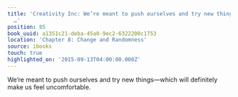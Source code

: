 ```yaml
---
title: 'Creativity Inc: We’re meant to push ourselves and try new things—which will
  …'
position: 85
book_uuid: a1351c21-deba-45a0-9ec2-6322200c1753
location: 'Chapter 8: Change and Randomness'
source: ibooks
touch: true
highlighted_on: '2015-09-13T04:00:00.000Z'
---
```


We’re meant to push ourselves and try new things—which will definitely make us feel uncomfortable.